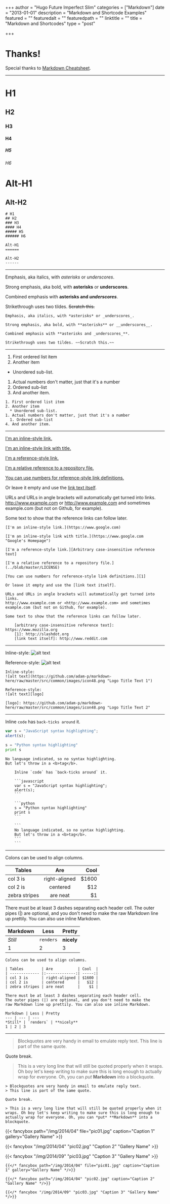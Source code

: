 +++
author = "Hugo Future Imperfect Slim"
categories = ["Markdown"]
date = "2013-01-01"
description = "Markdown and Shortcode Examples"
featured = ""
featuredalt = ""
featuredpath = ""
linktitle = ""
title = "Markdown and Shortcodes"
type = "post"

+++

# Thanks!
Special thanks to [Markdown Cheatsheet](https://github.com/adam-p/markdown-here/wiki/Markdown-Cheatsheet).

---

# H1
## H2
### H3
#### H4
##### H5
###### H6

Alt-H1
======

Alt-H2
------

```
# H1
## H2
### H3
#### H4
##### H5
###### H6

Alt-H1
======

Alt-H2
------
```

---

Emphasis, aka italics, with *asterisks* or _underscores_.

Strong emphasis, aka bold, with **asterisks** or __underscores__.

Combined emphasis with **asterisks and _underscores_**.

Strikethrough uses two tildes. ~~Scratch this.~~

```
Emphasis, aka italics, with *asterisks* or _underscores_.

Strong emphasis, aka bold, with **asterisks** or __underscores__.

Combined emphasis with **asterisks and _underscores_**.

Strikethrough uses two tildes. ~~Scratch this.~~
```

---

1. First ordered list item
2. Another item
  * Unordered sub-list.
1. Actual numbers don't matter, just that it's a number
  1. Ordered sub-list
4. And another item.

```
1. First ordered list item
2. Another item
  * Unordered sub-list.
1. Actual numbers don't matter, just that it's a number
  1. Ordered sub-list
4. And another item.
```

---

[I'm an inline-style link.](https://www.google.com)

[I'm an inline-style link with title.](https://www.google.com "Google's Homepage")

[I'm a reference-style link.][Arbitrary case-insensitive reference text]

[I'm a relative reference to a repository file.](../blob/master/LICENSE)

[You can use numbers for reference-style link definitions.][1]

Or leave it empty and use the [link text itself].

URLs and URLs in angle brackets will automatically get turned into links.
http://www.example.com or <http://www.example.com> and sometimes
example.com (but not on Github, for example).

Some text to show that the reference links can follow later.

[arbitrary case-insensitive reference text]: https://www.mozilla.org
[1]: http://slashdot.org
[link text itself]: http://www.reddit.com

```
[I'm an inline-style link.](https://www.google.com)

[I'm an inline-style link with title.](https://www.google.com "Google's Homepage")

[I'm a reference-style link.][Arbitrary case-insensitive reference text]

[I'm a relative reference to a repository file.](../blob/master/LICENSE)

[You can use numbers for reference-style link definitions.][1]

Or leave it empty and use the [link text itself].

URLs and URLs in angle brackets will automatically get turned into links.
http://www.example.com or <http://www.example.com> and sometimes
example.com (but not on Github, for example).

Some text to show that the reference links can follow later.

    [arbitrary case-insensitive reference text]: https://www.mozilla.org
    [1]: http://slashdot.org
    [link text itself]: http://www.reddit.com
```

---

Inline-style:
![alt text](https://github.com/adam-p/markdown-here/raw/master/src/common/images/icon48.png "Logo Title Text 1")

Reference-style:
![alt text][logo]

[logo]: https://github.com/adam-p/markdown-here/raw/master/src/common/images/icon48.png "Logo Title Text 2"

```
Inline-style:
![alt text](https://github.com/adam-p/markdown-here/raw/master/src/common/images/icon48.png "Logo Title Text 1")

Reference-style:
![alt text][logo]

[logo]: https://github.com/adam-p/markdown-here/raw/master/src/common/images/icon48.png "Logo Title Text 2"
```

---

Inline `code` has `back-ticks around` it.

```javascript
var s = "JavaScript syntax highlighting";
alert(s);
```

```python
s = "Python syntax highlighting"
print s
```

```
No language indicated, so no syntax highlighting.
But let's throw in a <b>tag</b>.
```

```
    Inline `code` has `back-ticks around` it.

    ```javascript
    var s = "JavaScript syntax highlighting";
    alert(s);
    ```

    ```python
    s = "Python syntax highlighting"
    print s
    ```

    ```
    No language indicated, so no syntax highlighting.
    But let's throw in a <b>tag</b>.
    ```
    ```
```

---

Colons can be used to align columns.

| Tables        | Are           | Cool  |
| ------------- |:-------------:| -----:|
| col 3 is      | right-aligned | $1600 |
| col 2 is      | centered      |   $12 |
| zebra stripes | are neat      |    $1 |

There must be at least 3 dashes separating each header cell.
The outer pipes (|) are optional, and you don't need to make the
raw Markdown line up prettily. You can also use inline Markdown.

Markdown | Less | Pretty
--- | --- | ---
*Still* | `renders` | **nicely**
1 | 2 | 3

```
Colons can be used to align columns.

| Tables        | Are           | Cool  |
| ------------- |:-------------:| -----:|
| col 3 is      | right-aligned | $1600 |
| col 2 is      | centered      |   $12 |
| zebra stripes | are neat      |    $1 |

There must be at least 3 dashes separating each header cell.
The outer pipes (|) are optional, and you don't need to make the
raw Markdown line up prettily. You can also use inline Markdown.

Markdown | Less | Pretty
--- | --- | ---
*Still* | `renders` | **nicely**
1 | 2 | 3
```

---

> Blockquotes are very handy in email to emulate reply text.
> This line is part of the same quote.

Quote break.

> This is a very long line that will still be quoted properly when it wraps. Oh boy let's keep writing to make sure this is long enough to actually wrap for everyone. Oh, you can *put* **Markdown** into a blockquote.

```
> Blockquotes are very handy in email to emulate reply text.
> This line is part of the same quote.

Quote break.

> This is a very long line that will still be quoted properly when it wraps. Oh boy let's keep writing to make sure this is long enough to actually wrap for everyone. Oh, you can *put* **Markdown** into a blockquote.
```

{{< fancybox path="/img/2014/04" file="pic01.jpg" caption="Caption 1" gallery="Gallery Name" >}}

{{< fancybox "/img/2014/04" "pic02.jpg" "Caption 2" "Gallery Name" >}}

{{< fancybox "/img/2014/09" "pic03.jpg" "Caption 3" "Gallery Name" >}}

```
{{</* fancybox path="/img/2014/04" file="pic01.jpg" caption="Caption 1" gallery="Gallery Name" */>}}

{{</* fancybox path="/img/2014/04" "pic02.jpg" caption="Caption 2" "Gallery Name" */>}}

{{</* fancybox "/img/2014/09" "pic03.jpg" "Caption 3" "Gallery Name" */>}}
```

